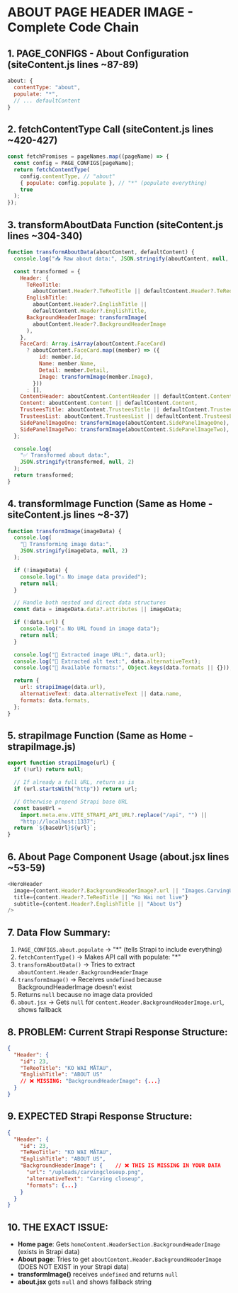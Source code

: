 # ABOUT PAGE HEADER IMAGE - Complete Code Chain

## 1. PAGE_CONFIGS - About Configuration (siteContent.js lines ~87-89)

```javascript
about: {
  contentType: "about",
  populate: "*",
  // ... defaultContent
}
```

## 2. fetchContentType Call (siteContent.js lines ~420-427)

```javascript
const fetchPromises = pageNames.map((pageName) => {
  const config = PAGE_CONFIGS[pageName];
  return fetchContentType(
    config.contentType, // "about"
    { populate: config.populate }, // "*" (populate everything)
    true
  );
});
```

## 3. transformAboutData Function (siteContent.js lines ~304-340)

```javascript
function transformAboutData(aboutContent, defaultContent) {
  console.log("📥 Raw about data:", JSON.stringify(aboutContent, null, 2));

  const transformed = {
    Header: {
      TeReoTitle:
        aboutContent.Header?.TeReoTitle || defaultContent.Header?.TeReoTitle,
      EnglishTitle:
        aboutContent.Header?.EnglishTitle ||
        defaultContent.Header?.EnglishTitle,
      BackgroundHeaderImage: transformImage(
        aboutContent.Header?.BackgroundHeaderImage
      ),
    },
    FaceCard: Array.isArray(aboutContent.FaceCard)
      ? aboutContent.FaceCard.map((member) => ({
          id: member.id,
          Name: member.Name,
          Detail: member.Detail,
          Image: transformImage(member.Image),
        }))
      : [],
    ContentHeader: aboutContent.ContentHeader || defaultContent.ContentHeader,
    Content: aboutContent.Content || defaultContent.Content,
    TrusteesTitle: aboutContent.TrusteesTitle || defaultContent.TrusteesTitle,
    TrusteesList: aboutContent.TrusteesList || defaultContent.TrusteesList,
    SidePanelImageOne: transformImage(aboutContent.SidePanelImageOne),
    SidePanelImageTwo: transformImage(aboutContent.SidePanelImageTwo),
  };

  console.log(
    "✅ Transformed about data:",
    JSON.stringify(transformed, null, 2)
  );
  return transformed;
}
```

## 4. transformImage Function (Same as Home - siteContent.js lines ~8-37)

```javascript
function transformImage(imageData) {
  console.log(
    "🎨 Transforming image data:",
    JSON.stringify(imageData, null, 2)
  );

  if (!imageData) {
    console.log("⚠️ No image data provided");
    return null;
  }

  // Handle both nested and direct data structures
  const data = imageData.data?.attributes || imageData;

  if (!data.url) {
    console.log("⚠️ No URL found in image data");
    return null;
  }

  console.log("🔗 Extracted image URL:", data.url);
  console.log("📝 Extracted alt text:", data.alternativeText);
  console.log("📐 Available formats:", Object.keys(data.formats || {}));

  return {
    url: strapiImage(data.url),
    alternativeText: data.alternativeText || data.name,
    formats: data.formats,
  };
}
```

## 5. strapiImage Function (Same as Home - strapiImage.js)

```javascript
export function strapiImage(url) {
  if (!url) return null;

  // If already a full URL, return as is
  if (url.startsWith("http")) return url;

  // Otherwise prepend Strapi base URL
  const baseUrl =
    import.meta.env.VITE_STRAPI_API_URL?.replace("/api", "") ||
    "http://localhost:1337";
  return `${baseUrl}${url}`;
}
```

## 6. About Page Component Usage (about.jsx lines ~53-59)

```javascript
<HeroHeader
  image={content.Header?.BackgroundHeaderImage?.url || "Images.CarvingUpClose"}
  title={content.Header?.TeReoTitle || "Ko Wai not live"}
  subtitle={content.Header?.EnglishTitle || "About Us"}
/>
```

## 7. Data Flow Summary:

1. `PAGE_CONFIGS.about.populate` → "\*" (tells Strapi to include everything)
2. `fetchContentType()` → Makes API call with populate: "\*"
3. `transformAboutData()` → Tries to extract `aboutContent.Header.BackgroundHeaderImage`
4. `transformImage()` → Receives `undefined` because BackgroundHeaderImage doesn't exist
5. Returns `null` because no image data provided
6. `about.jsx` → Gets `null` for `content.Header.BackgroundHeaderImage.url`, shows fallback

## 8. PROBLEM: Current Strapi Response Structure:

```json
{
  "Header": {
    "id": 23,
    "TeReoTitle": "KO WAI MĀTAU",
    "EnglishTitle": "ABOUT US"
    // ❌ MISSING: "BackgroundHeaderImage": {...}
  }
}
```

## 9. EXPECTED Strapi Response Structure:

```json
{
  "Header": {
    "id": 23,
    "TeReoTitle": "KO WAI MĀTAU",
    "EnglishTitle": "ABOUT US",
    "BackgroundHeaderImage": {    // ❌ THIS IS MISSING IN YOUR DATA
      "url": "/uploads/carvingcloseup.png",
      "alternativeText": "Carving closeup",
      "formats": {...}
    }
  }
}
```

## 10. THE EXACT ISSUE:

- **Home page**: Gets `homeContent.HeaderSection.BackgroundHeaderImage` (exists in Strapi data)
- **About page**: Tries to get `aboutContent.Header.BackgroundHeaderImage` (DOES NOT EXIST in your Strapi data)
- **transformImage()** receives `undefined` and returns `null`
- **about.jsx** gets `null` and shows fallback string
